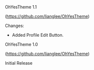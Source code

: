 OhYesTheme 1.1

(https://github.com/lianglee/OhYesTheme)

Changes:
 * Added Profile Edit Button.


OhYesTheme 1.0

(https://github.com/lianglee/OhYesTheme)

Initial Release



